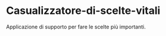 Casualizzatore-di-scelte-vitali
===============================

Applicazione di supporto per fare le scelte più importanti.